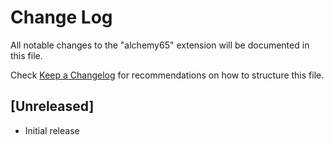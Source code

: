 # Change Log

All notable changes to the "alchemy65" extension will be documented in this file.

Check [Keep a Changelog](http://keepachangelog.com/) for recommendations on how to structure this file.

## [Unreleased]

- Initial release